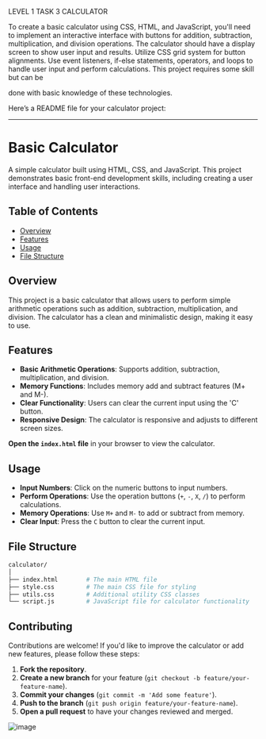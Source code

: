 LEVEL 1 TASK 3
CALCULATOR

To create a basic calculator using CSS, HTML, and JavaScript, you'll need to implement an
interactive interface with buttons for addition, subtraction, multiplication, and division
operations. The calculator should have a display screen to show user input and results. Utilize
CSS grid system for button alignments. Use event listeners, if-else statements, operators, and
loops to handle user input and perform calculations. This project requires some skill but can be

done with basic knowledge of these technologies.

Here’s a README file for your calculator project:

---

# Basic Calculator

A simple calculator built using HTML, CSS, and JavaScript. This project demonstrates basic front-end development skills, including creating a user interface and handling user interactions.

## Table of Contents

- [Overview](#overview)
- [Features](#features)
- [Usage](#usage)
- [File Structure](#file-structure)


## Overview

This project is a basic calculator that allows users to perform simple arithmetic operations such as addition, subtraction, multiplication, and division. The calculator has a clean and minimalistic design, making it easy to use.

## Features

- **Basic Arithmetic Operations**: Supports addition, subtraction, multiplication, and division.
- **Memory Functions**: Includes memory add and subtract features (M+ and M-).
- **Clear Functionality**: Users can clear the current input using the 'C' button.
- **Responsive Design**: The calculator is responsive and adjusts to different screen sizes.


 **Open the `index.html` file** in your browser to view the calculator.

## Usage

- **Input Numbers**: Click on the numeric buttons to input numbers.
- **Perform Operations**: Use the operation buttons (`+`, `-`, `X`, `/`) to perform calculations.
- **Memory Operations**: Use `M+` and `M-` to add or subtract from memory.
- **Clear Input**: Press the `C` button to clear the current input.

## File Structure

```bash
calculator/
│
├── index.html        # The main HTML file
├── style.css         # The main CSS file for styling
├── utils.css         # Additional utility CSS classes
└── script.js         # JavaScript file for calculator functionality
```

## Contributing

Contributions are welcome! If you'd like to improve the calculator or add new features, please follow these steps:

1. **Fork the repository**.
2. **Create a new branch** for your feature (`git checkout -b feature/your-feature-name`).
3. **Commit your changes** (`git commit -m 'Add some feature'`).
4. **Push to the branch** (`git push origin feature/your-feature-name`).
5. **Open a pull request** to have your changes reviewed and merged.

![image](https://github.com/user-attachments/assets/3fa9afe9-be34-499f-9b88-b4f61ad2d70e)
